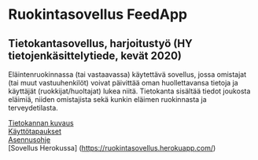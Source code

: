 ﻿# Ruokintasovellus FeedApp
## Tietokantasovellus, harjoitustyö (HY tietojenkäsittelytiede, kevät 2020)

Eläintenruokinnassa (tai vastaavassa) käytettävä sovellus, jossa omistajat (tai muut vastuuhenkilöt) 
voivat päivittää oman huollettavansa tietoja ja käyttäjät (ruokkijat/huoltajat) lukea niitä. 
Tietokanta sisältää tiedot joukosta eläimiä, niiden omistajista sekä kunkin eläimen ruokinnasta ja terveydetilasta.

   [Tietokannan kuvaus](../tree/master/documentation/database.md)  
   [Käyttötapaukset](../tree/master/documentation/userstories.md)  
   [Asennusohje](../tree/master/documentation/asennusohje.md)  
   [Sovellus Herokussa] (https://ruokintasovellus.herokuapp.com/)     
   

